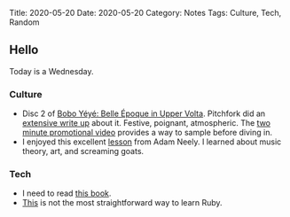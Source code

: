 Title: 2020-05-20
Date: 2020-05-20
Category: Notes
Tags: Culture, Tech, Random


## Hello
Today is a Wednesday.

### Culture
* Disc 2 of [Bobo Yéyé: Belle Époque in Upper Volta](https://open.spotify.com/album/4tGlp1d3Lv1e1EezFKFmyB?si=xa1osEafQF698uMuytVZFw). Pitchfork did an [extensive write up](https://pitchfork.com/reviews/albums/22593-bobo-yeye-belle-epoque-in-upper-volta/) about it. Festive, poignant, atmospheric. The [two minute promotional video](https://www.youtube.com/watch?v=tp64ktL9l6k) provides a way to sample before diving in.
* I enjoyed this excellent [lesson](https://www.youtube.com/watch?v=eSuK_5zW2iM) from Adam Neely. I learned about music theory, art, and screaming goats.

### Tech
* I need to read [this book](https://www.manning.com/books/kubernetes-in-action-second-edition).
* [This](https://poignant.guide/book/chapter-1.html) is not the most straightforward way to learn Ruby.
